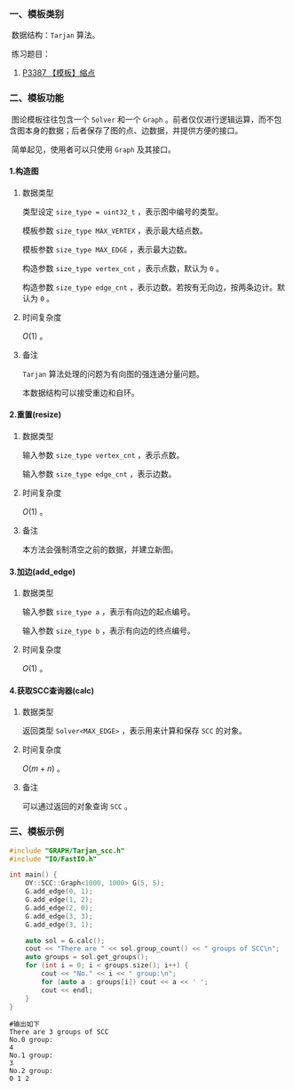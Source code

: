 ### 一、模板类别

​	数据结构：`Tarjan` 算法。

​	练习题目：

1. [P3387 【模板】缩点](https://www.luogu.com.cn/problem/P3387)

### 二、模板功能

​	图论模板往往包含一个 `Solver` 和一个 `Graph` 。前者仅仅进行逻辑运算，而不包含图本身的数据；后者保存了图的点、边数据，并提供方便的接口。

​	简单起见，使用者可以只使用 `Graph` 及其接口。

#### 1.构造图

1. 数据类型

   类型设定 `size_type = uint32_t` ，表示图中编号的类型。

   模板参数 `size_type MAX_VERTEX` ，表示最大结点数。

   模板参数 `size_type MAX_EDGE` ，表示最大边数。
   
   构造参数 `size_type vertex_cnt` ，表示点数，默认为 `0` 。
   
   构造参数 `size_type edge_cnt` ，表示边数。若按有无向边，按两条边计。默认为 `0` 。

2. 时间复杂度

   $O(1)$ 。

3. 备注

   `Tarjan` 算法处理的问题为有向图的强连通分量问题。

   本数据结构可以接受重边和自环。
   
#### 2.重置(resize)

1. 数据类型

   输入参数 `size_type vertex_cnt` ，表示点数。

   输入参数 `size_type edge_cnt` ，表示边数。

2. 时间复杂度

   $O(1)$ 。

3. 备注

   本方法会强制清空之前的数据，并建立新图。

#### 3.加边(add_edge)

1. 数据类型

   输入参数 `size_type a`​ ，表示有向边的起点编号。

   输入参数 `size_type b` ，表示有向边的终点编号。

2. 时间复杂度

   $O(1)$ 。

#### 4.获取SCC查询器(calc)

1. 数据类型

   返回类型 `Solver<MAX_EDGE>` ，表示用来计算和保存 `SCC` 的对象。

2. 时间复杂度

   $O(m+n)$ 。

3. 备注

   可以通过返回的对象查询 `SCC` 。
   

### 三、模板示例

```c++
#include "GRAPH/Tarjan_scc.h"
#include "IO/FastIO.h"

int main() {
    OY::SCC::Graph<1000, 1000> G(5, 5);
    G.add_edge(0, 1);
    G.add_edge(1, 2);
    G.add_edge(2, 0);
    G.add_edge(3, 3);
    G.add_edge(3, 1);

    auto sol = G.calc();
    cout << "There are " << sol.group_count() << " groups of SCC\n";
    auto groups = sol.get_groups();
    for (int i = 0; i < groups.size(); i++) {
        cout << "No." << i << " group:\n";
        for (auto a : groups[i]) cout << a << ' ';
        cout << endl;
    }
}
```

```
#输出如下
There are 3 groups of SCC
No.0 group:
4 
No.1 group:
3 
No.2 group:
0 1 2 

```

